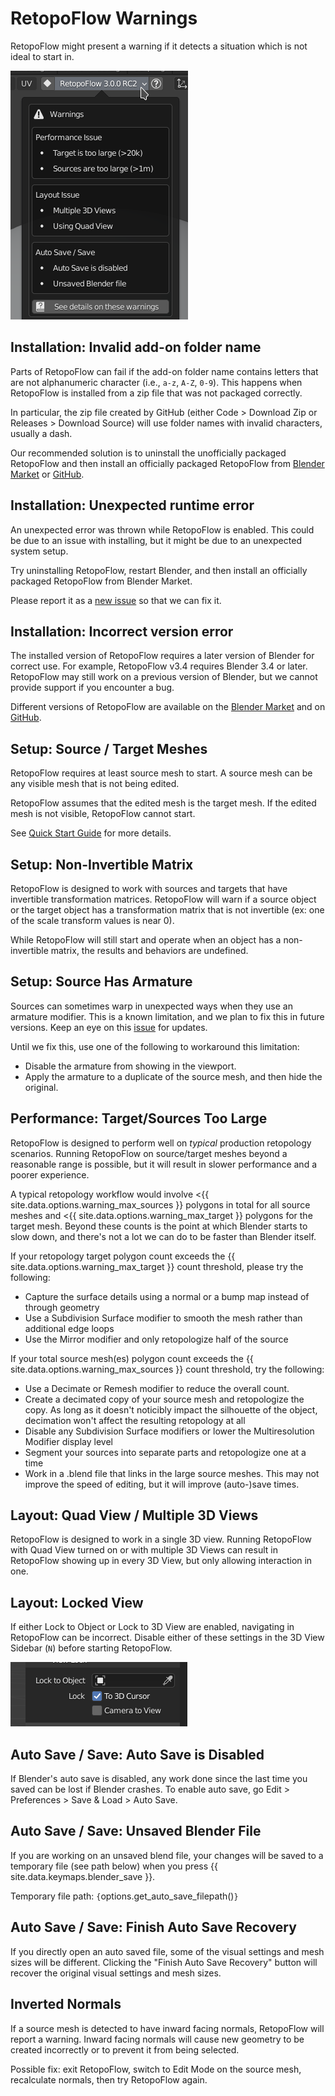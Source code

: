# RetopoFlow Warnings

RetopoFlow might present a warning if it detects a situation which is not ideal to start in.

![](warnings.png)


## Installation: Invalid add-on folder name

Parts of RetopoFlow can fail if the add-on folder name contains letters that are not alphanumeric character (i.e., `a-z`, `A-Z`, `0-9`).
This happens when RetopoFlow is installed from a zip file that was not packaged correctly.

In particular, the zip file created by GitHub (either Code > Download Zip or Releases > Download Source) will use folder names with invalid characters, usually a dash.

Our recommended solution is to uninstall the unofficially packaged RetopoFlow and then install an officially packaged RetopoFlow from [Blender Market](https://blendermarket.com/products/retopoflow) or [GitHub](https://github.com/CGCookie/retopoflow).



## Installation: Unexpected runtime error

An unexpected error was thrown while RetopoFlow is enabled.
This could be due to an issue with installing, but it might be due to an unexpected system setup.

Try uninstalling RetopoFlow, restart Blender, and then install an officially packaged RetopoFlow from Blender Market.

Please report it as a [new issue](https://github.com/CGCookie/retopoflow/issues/new) so that we can fix it.


## Installation: Incorrect version error

The installed version of RetopoFlow requires a later version of Blender for correct use.
For example, RetopoFlow v3.4 requires Blender 3.4 or later.
RetopoFlow may still work on a previous version of Blender, but we cannot provide support if you encounter a bug.

Different versions of RetopoFlow are available on the [Blender Market](https://blendermarket.com/products/retopoflow) and on [GitHub](https://github.com/CGCookie/retopoflow).


## Setup: Source / Target Meshes

RetopoFlow requires at least source mesh to start.
A source mesh can be any visible mesh that is not being edited.

RetopoFlow assumes that the edited mesh is the target mesh.
If the edited mesh is not visible, RetopoFlow cannot start.

See [Quick Start Guide](quick_start.md) for more details.


## Setup: Non-Invertible Matrix

RetopoFlow is designed to work with sources and targets that have invertible transformation matrices.
RetopoFlow will warn if a source object or the target object has a transformation matrix that is not invertible (ex: one of the scale transform values is near 0).

While RetopoFlow will still start and operate when an object has a non-invertible matrix, the results and behaviors are undefined.


## Setup: Source Has Armature

Sources can sometimes warp in unexpected ways when they use an armature modifier.
This is a known limitation, and we plan to fix this in future versions.
Keep an eye on this [issue](https://github.com/CGCookie/retopoflow/issues/1236) for updates.

Until we fix this, use one of the following to workaround this limitation:

- Disable the armature from showing in the viewport.
- Apply the armature to a duplicate of the source mesh, and then hide the original.


## Performance: Target/Sources Too Large

RetopoFlow is designed to perform well on _typical_ production retopology scenarios.
Running RetopoFlow on source/target meshes beyond a reasonable range is possible, but it will result in slower performance and a poorer experience.

A typical retopology workflow would involve <{{ site.data.options.warning_max_sources }} polygons in total for all source meshes and <{{ site.data.options.warning_max_target }} polygons for the target mesh.
Beyond these counts is the point at which Blender starts to slow down, and there's not a lot we can do to be faster than Blender itself.

If your retopology target polygon count exceeds the {{ site.data.options.warning_max_target }} count threshold, please try the following:

- Capture the surface details using a normal or a bump map instead of through geometry
- Use a Subdivision Surface modifier to smooth the mesh rather than additional edge loops
- Use the Mirror modifier and only retopologize half of the source

If your total source mesh(es) polygon count exceeds the {{ site.data.options.warning_max_sources }} count threshold, try the following:

- Use a Decimate or Remesh modifier to reduce the overall count.
- Create a decimated copy of your source mesh and retopologize the copy. As long as it doesn't noticibly impact the silhouette of the object, decimation won't affect the resulting retopology at all
- Disable any Subdivision Surface modifiers or lower the Multiresolution Modifier display level
- Segment your sources into separate parts and retopologize one at a time
- Work in a .blend file that links in the large source meshes.  This may not improve the speed of editing, but it will improve (auto-)save times.




## Layout: Quad View / Multiple 3D Views

RetopoFlow is designed to work in a single 3D view.
Running RetopoFlow with Quad View turned on or with multiple 3D Views can result in RetopoFlow showing up in every 3D View, but only allowing interaction in one.


## Layout: Locked View

If either Lock to Object or Lock to 3D View are enabled, navigating in RetopoFlow can be incorrect.
Disable either of these settings in the 3D View Sidebar (`N`) before starting RetopoFlow.

![View Locks](warning_viewlock.png)



## Auto Save / Save: Auto Save is Disabled

If Blender's auto save is disabled, any work done since the last time you saved can be lost if Blender crashes. To enable auto save, go Edit > Preferences > Save & Load > Auto Save.




## Auto Save / Save: Unsaved Blender File

If you are working on an unsaved blend file, your changes will be saved to a temporary file (see path below) when you press {{ site.data.keymaps.blender_save }}.

Temporary file path: `{`options.get_auto_save_filepath()`}`




## Auto Save / Save: Finish Auto Save Recovery

If you directly open an auto saved file, some of the visual settings and mesh sizes will be different.
Clicking the "Finish Auto Save Recovery" button will recover the original visual settings and mesh sizes.




## Inverted Normals

If a source mesh is detected to have inward facing normals, RetopoFlow will report a warning.
Inward facing normals will cause new geometry to be created incorrectly or to prevent it from being selected.

Possible fix: exit RetopoFlow, switch to Edit Mode on the source mesh, recalculate normals, then try RetopoFlow again.

